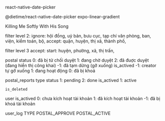 react-native-date-picker


@dietime/react-native-date-picker
expo-linear-gradient


Killing Me Softly With His Song



filter level 2:
	ignore: hội đồng, uỷ bản, bưu cục, tạp chí văn phòng, ban, viện, kiểm toán, bộ, 
	accept: quận, huyện, thị xã, thành phố,


filter level 3
	accept: 
		start: huyện, phường, xã, thị trấn, 


postal
	status
		0: đã bị từ chối duyệt
		1: đang chờ duyệt
		2: đã đuợc duyệt (đang hiển thị công khai)
		-1: đã tạm dừng (gỡ xuống)
	is_actived
		-1: creator tự gỡ xuống
		1: đang hoạt động
		0: đã bị khoá

postal_reports
	type
	status
		1: pending
		2: done
	is_actived
		1: active

	is_deleted



user
	is_actived
		0: chưa kích hoạt tài khoản
		1: đã kích hoạt tài khoản
		-1: đã bị khoá tài khoản


user_log
	TYPE
		POSTAL_APPROVE
		POSTAL_ACTIVE
	